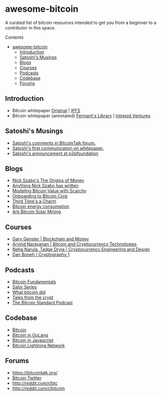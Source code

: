 # awesome-bitcoin
A curated list of bitcoin resources intended to get you from a beginner to a contributor in this space.

Contents
- [awesome-bitcoin](#awesome-bitcoin)
  - [Introduction](#introduction)
  - [Satoshi's Musings](#satoshis-musings)
  - [Blogs](#blogs)
  - [Courses](#courses)
  - [Podcasts](#podcasts)
  - [Codebase](#codebase)
  - [Forums](#forums)

## Introduction

* Bitcoin whitepaper [Original](https://www.metzdowd.com/pipermail/cryptography/2008-October/014810.html) | [IPFS](https://gateway.ipfs.io/ipfs/QmRA3NWM82ZGynMbYzAgYTSXCVM14Wx1RZ8fKP42G6gjgj)
* Bitcoin whitepaper (annotated) [Fermant's Library](https://fermatslibrary.com/s/bitcoin) | [Intrepid Ventures](https://static1.squarespace.com/static/567bb4f069a91a95348fa0b2/t/5cd27c8bb208fcb3a45d2196/1557298317565/Intrepid+Ventures+Bitcoin+White+Paper+Made+Simple.pdf)

## Satoshi's Musings
* [Satoshi's comments in BitcoinTalk forum.](https://bitcointalk.org/index.php?action=profile;u=3;sa=showPosts;start=520)
* [Satoshi's first communication on whitepaper.](https://www.metzdowd.com/pipermail/cryptography/2008-October/014810.html)
* [Satoshi's announcement at p2pfoundation](http://p2pfoundation.ning.com/forum/topics/bitcoin-open-source?xg_source=activity)

## Blogs
* [Nick Szabo's The Origins of Money](https://nakamotoinstitute.org/shelling-out/)
* [Anything Nick Szabo has written](http://unenumerated.blogspot.com/)
* [Modeling Bitcoin Value with Scarcity](https://medium.com/@100trillionUSD)
* [Onboarding to Bitcoin Core](https://medium.com/@amitiu/onboarding-to-bitcoin-core-7c1a83b20365)
* [Third Time's a Charm](https://voluntarymind.com/bitcoin/third-time-is-the-charm/)
* [Bitcoin energy consumption](https://hbr.org/2021/05/how-much-energy-does-bitcoin-actually-consume)
* [Ark Bitcoin Solar Mining](https://github.com/ARKInvest/SolarBatteryBitcoin)


## Courses
* [Gary Gensler | Blockchain and Money](https://ocw.mit.edu/courses/sloan-school-of-management/15-s12-blockchain-and-money-fall-2018/)
* [Arvind Narayanan | Bitcoin and Cryptocurrency Technologies](https://www.coursera.org/learn/cryptocurrency)
* [Neha Narula, Tadge Dryja | Cryptocurrency Engineering and Design](https://ocw.mit.edu/courses/media-arts-and-sciences/mas-s62-cryptocurrency-engineering-and-design-spring-2018/)
* [Dan Boneh | Cryptography 1](https://www.coursera.org/learn/crypto)


## Podcasts
* [Bitcoin Fundamentals](https://www.theinvestorspodcast.com/bitcoin-fundamentals/)
* [Salor Series](https://www.youtube.com/playlist?list=PLLhllQv4VfFZQd4tNO6pQcyWCLS4KICHc)
* [What bitcoin did](https://www.whatbitcoindid.com/)
* [Tales from the crypt](https://talesfromthecrypt.libsyn.com/)
* [The Bitcoin Standard Podcast](https://saifedean.com/podcast/)

## Codebase
* [Bitcoin](https://github.com/bitcoin/bitcoin)
* [Bitcoin in GoLang](https://github.com/btcsuite/btcd)
* [Bitcoin in Javascript](https://github.com/moneybutton/yours-bitcoin)
* [Bitcoin Lightning Network](https://github.com/lightningnetwork/lnd)

## Forums
* https://bitcointalk.org/
* [Bitcoin Twitter](https://twitter.com/search?q=bitcoin&src=typed_query)
* http://reddit.com/r/btc
* http://reddit.com/r/bitcoin
